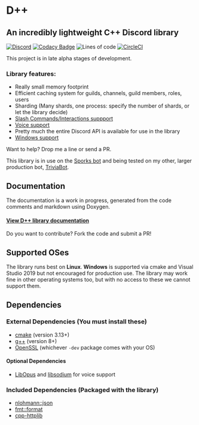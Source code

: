 # D++
## An incredibly lightweight C++ Discord library

[![Discord](https://img.shields.io/discord/825407338755653642?style=flat)](https://discord.gg/RnG32Ctyq7) [![Codacy Badge](https://app.codacy.com/project/badge/Grade/39b054c38bba411d9b25b39524016c9e)](https://www.codacy.com/gh/brainboxdotcc/DPP/dashboard?utm_source=github.com&amp;utm_medium=referral&amp;utm_content=brainboxdotcc/DPP&amp;utm_campaign=Badge_Grade) ![Lines of code](https://img.shields.io/tokei/lines/github/brainboxdotcc/DPP) [![CircleCI](https://circleci.com/gh/brainboxdotcc/DPP.svg?style=svg)](https://circleci.com/gh/brainboxdotcc/DPP) 


This project is in late alpha stages of development.

### Library features:

* Really small memory footprint
* Efficient caching system for guilds, channels, guild members, roles, users
* Sharding (Many shards, one process: specify the number of shards, or let the library decide)
* [Slash Commands/Interactions suppport](https://dpp.brainbox.cc/a00014.html)
* [Voice support](https://dpp.brainbox.cc/a00012.html)
* Pretty much the entire Discord API is available for use in the library
* [Windows support](https://dpp.brainbox.cc/a00006.html)

Want to help? Drop me a line or send a PR.

This library is in use on the [Sporks bot](https://sporks.gg) and being tested on my other, larger production bot, [TriviaBot](https://github.com/brainboxdotcc/triviabot).

## Documentation

The documentation is a work in progress, generated from the code comments and markdown using Doxygen.

#### [View D++ library documentation](https://dpp.brainbox.cc/)

Do you want to contribute? Fork the code and submit a PR!

## Supported OSes

The library runs best on **Linux**. **Windows** is supported via cmake and Visual Studio 2019 but not encouraged for production use.
The library may work fine in other operating systems too, but with no access to these we cannot support them.

## Dependencies

### External Dependencies (You must install these)
* [cmake](https://cmake.org/) (version 3.13+)
* [g++](https://gcc.gnu.org) (version 8+)
* [OpenSSL](https://openssl.org/) (whichever `-dev` package comes with your OS)

#### Optional Dependencies
* [LibOpus](https://www.opus-codec.org) and [libsodium](https://github.com/jedisct1/libsodium) for voice support

### Included Dependencies (Packaged with the library)
* [nlohmann::json](https://github.com/nlohmann/json)
* [fmt::format](https://github.com/fmt/format)
* [cpp-httplib](https://github.com/yhirose/cpp-httplib)

